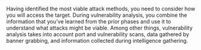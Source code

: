 Having identified the most viable attack methods, you need to consider how you will access the target. During vulnerability analysis, you combine the information that you’ve learned from the prior phases and use it to understand what attacks might be viable. Among other things, vulnerability analysis takes into account port and vulnerability scans, data gathered by banner grabbing, and information collected during intelligence gathering.

